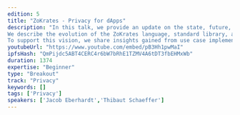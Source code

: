 ```yaml
---
edition: 5
title: "ZoKrates - Privacy for dApps"
description: "In this talk, we provide an update on the state, future, and vision of ZoKrates, the programming language and toolbox to bring zkSNARKs to Ethereum developers to enable privacy and scalability of their dApps.
We describe the evolution of the ZoKrates language, standard library, and tooling before outlining our view on ZoKrates’ role within the Ethereum ecosystem of the future.
To support this vision, we share insights gained from use case implementations where we enhanced the privacy of decentralized applications with ZoKrates."
youtubeUrl: "https://www.youtube.com/embed/pB3Hh1pwMaI"
ipfsHash: "QmPijdc5ABT4CERC4r6bW7bRhE1TZMV4A6tDT3fbEHMxWb"
duration: 1374
expertise: "Beginner"
type: "Breakout"
track: "Privacy"
keywords: []
tags: ['Privacy']
speakers: ['Jacob Eberhardt','Thibaut Schaeffer']
---
```

